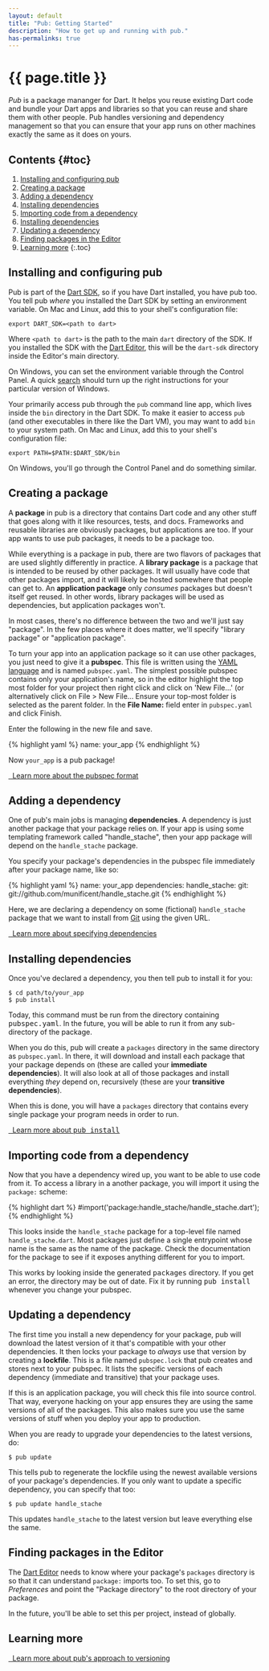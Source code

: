 ```yaml
---
layout: default
title: "Pub: Getting Started"
description: "How to get up and running with pub."
has-permalinks: true
---
```


# {{ page.title }}

<!-- TODO(rnystrom): Link **terms** to glossary when that exists. -->

*Pub* is a package mananger for Dart. It helps you reuse existing Dart code
and bundle your Dart apps and libraries so that you can reuse and share them
with other people. Pub handles versioning and dependency management so that you
can ensure that your app runs on other machines exactly the same as it does on
yours.

## Contents {#toc}

1. [Installing and configuring pub](#installing-and-configuring-pub)
1. [Creating a package](#creating-a-package)
1. [Adding a dependency](#adding-a-dependency)
1. [Installing dependencies](#installing-dependencies)
1. [Importing code from a dependency](#importing-code-from-a-dependency)
1. [Installing dependencies](#installing-dependencies)
1. [Updating a dependency](#updating-a-dependency)
1. [Finding packages in the Editor](#finding-packages-in-the-editor)
1. [Learning more](#learning-more)
{:.toc}

## Installing and configuring pub

Pub is part of the [Dart SDK](/docs/sdk/), so if you have Dart installed, you
have pub too. You tell pub *where* you installed the Dart SDK by setting an
environment variable. On Mac and Linux, add this to your shell's configuration
file:

    export DART_SDK=<path to dart>

Where `<path to dart>` is the path to the main `dart` directory of the SDK. If
you installed the SDK with the [Dart Editor](/docs/editor/#download), this
will be the `dart-sdk` directory inside the Editor's main directory.

On Windows, you can set the environment variable through the Control Panel. A
quick [search](https://www.google.com/search?q=windows+set+environment+variable)
should turn up the right instructions for your particular version of Windows.

<!-- TODO(rnystrom): Remove the above when bug #1145 is fixed. -->

Your primarily access pub through the `pub` command line app, which lives
inside the `bin` directory in the Dart SDK. To make it easier to access `pub`
(and other executables in there like the Dart VM), you may want to add `bin` to
your system path. On Mac and Linux, add this to your shell's configuration file:

    export PATH=$PATH:$DART_SDK/bin

On Windows, you'll go through the Control Panel and do something similar.

## Creating a package

A **package** in pub is a directory that contains Dart code and any other stuff
that goes along with it like resources, tests, and docs. Frameworks and
reusable libraries are obviously packages, but applications are too. If your
app wants to use pub packages, it needs to be a package too.

While everything is a package in pub, there are two flavors of packages that
are used slightly differently in practice. A **library package** is a package
that is intended to be reused by other packages. It will usually have code that
other packages import, and it will likely be hosted somewhere that people can
get to. An **application package** only *consumes* packages but doesn't itself
get reused. In other words, library packages will be used as dependencies, but
application packages won't.

In most cases, there's no difference between the two and we'll just say
"package". In the few places where it does matter, we'll specify "library
package" or "application package".

<!-- TODO(rnystrom): Enable this when that doc exists.
<a href="package-layout.html" style="text-align: right;">
  <i class="icon-hand-right icon-white">&nbsp;</i>
  Learn more about packages
</a>
-->

To turn your app into an application package so it can use other packages, you
just need to give it a **pubspec**. This file is written using the
[YAML language](http://yaml.org) and is named `pubspec.yaml`. The simplest
possible pubspec contains only your application's name, so in the editor highlight the
top most folder for your project then right click and click on 'New File...' (or
alternatively click on File > New File... Ensure your top-most folder is selected
as the parent folder. In the **File Name:** field enter in `pubspec.yaml`
and click Finish.

Enter the following in the new file and save.

{% highlight yaml %}
name: your_app
{% endhighlight %}

Now `your_app` is a pub package!

<a href="pubspec.html">
  <i class="icon-hand-right icon-white">&nbsp;</i>
  Learn more about the pubspec format
</a>

## Adding a dependency

One of pub's main jobs is managing **dependencies**. A dependency is just
another package that your package relies on. If your app is using some
templating framework called "handle_stache", then your app package will depend
on the `handle_stache` package.

<!-- TODO(rnystrom): Use a real package here when we have one. -->

You specify your package's dependencies in the pubspec file immediately after
your package name, like so:

{% highlight yaml %}
name: your_app
dependencies:
  handle_stache:
    git: git://github.com/munificent/handle_stache.git
{% endhighlight %}

Here, we are declaring a dependency on some (fictional) `handle_stache` package
that we want to install from [Git](http://git-scm.com/) using the given URL.

<!-- TODO(rnystrom): Use a pub.dartlang.org dep when that's live. -->

<a href="pubspec.html#dependencies">
  <i class="icon-hand-right icon-white">&nbsp;</i>
  Learn more about specifying dependencies
</a>

## Installing dependencies

Once you've declared a dependency, you then tell pub to install it for you:

    $ cd path/to/your_app
    $ pub install

<aside class="alert alert-warning">
Today, this command must be run from the directory containing
<tt>pubspec.yaml</tt>. In the future, you will be able to run it from any
sub-directory of the package.
</aside>

When you do this, pub will create a `packages` directory in the same directory
as `pubspec.yaml`. In there, it will download and install each package that
your package depends on (these are called your **immediate dependencies**). It
will also look at all of those packages and install everything *they* depend
on, recursively (these are your **transitive dependencies**).

When this is done, you will have a `packages` directory that contains every
single package your program needs in order to run.

<a href="pub-install.html">
  <i class="icon-hand-right icon-white">&nbsp;</i>
  Learn more about <tt>pub install</tt>
</a>

## Importing code from a dependency

Now that you have a dependency wired up, you want to be able to use code from
it. To access a library in a another package, you will import it using the
`package:` scheme:

{% highlight dart %}
#import('package:handle_stache/handle_stache.dart');
{% endhighlight %}

This looks inside the `handle_stache` package for a top-level file named
`handle_stache.dart`. Most packages just define a single entrypoint whose name
is the same as the name of the package. Check the documentation for the package
to see if it exposes anything different for you to import.

<aside class="alert alert-info">
This works by looking inside the generated <tt>packages</tt> directory. If you
get an error, the directory may be out of date. Fix it by running
<tt>pub install</tt> whenever you change your pubspec.
</aside>

<!-- TODO(rnystrom): Enable this when that doc exists.
<a href="package-scheme.html">
  <i class="icon-hand-right icon-white">&nbsp;</i>
  Learn more about the <tt>package:</tt> scheme
</a>
-->

## Updating a dependency

The first time you install a new dependency for your package, pub will download
the latest version of it that's compatible with your other dependencies. It
then locks your package to *always* use that version by creating a **lockfile**.
This is a file named `pubspec.lock` that pub creates and stores next to your
pubspec. It lists the specific versions of each dependency (immediate and
transitive) that your package uses.

If this is an application package, you will check this file into source control.
That way, everyone hacking on your app ensures they are using the same versions
of all of the packages. This also makes sure you use the same versions of stuff
when you deploy your app to production.

When you are ready to upgrade your dependencies to the latest versions, do:

    $ pub update

This tells pub to regenerate the lockfile using the newest available versions of
your package's dependencies. If you only want to update a specific dependency,
you can specify that too:

    $ pub update handle_stache

This updates `handle_stache` to the latest version but leave everything else
the same.

<!-- TODO(rnystrom): Enable this when that doc exists.
<a href="command-update.html">
  <i class="icon-hand-right icon-white">&nbsp;</i>
  Learn more about <tt>pub update</tt>
</a>
-->

## Finding packages in the Editor

The [Dart Editor](/docs/editor/) needs to know where your package's `packages`
directory is so that it can understand `package:` imports too. To set this, go
to *Preferences* and point the "Package directory" to the root directory of
your package.

<aside class="alert alert-info">
In the future, you'll be able to set this per project, instead of globally.
</aside>

## Learning more

<a href="versioning.html">
  <i class="icon-hand-right icon-white">&nbsp;</i>
  Learn more about pub's approach to versioning
</a>

